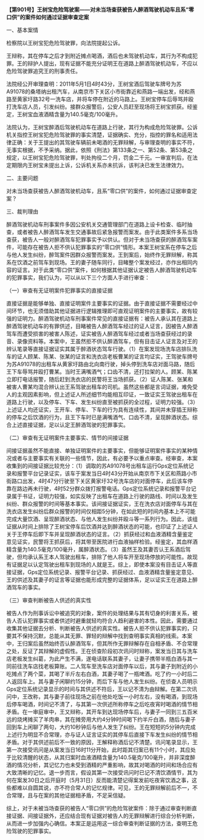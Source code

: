 **【第901号】王树宝危险驾驶案——对未当场查获被告人醉酒驾驶机动车且系“零口供”的案件如何通过证据审查定案**

一、基本案情

检察院以王树宝犯危险驾驶罪，向法院提起公诉。

王辩称，其在停车之后才到附近摊点喝酒，酒后也未驾驶机动车，其行为不构成犯罪。王的辩护人提出，现有证据不能充分证明王在道路上醉酒驾驶机动车，不应以危险驾驶罪追究王的刑事责任。

法院经公开审理查明：2011年5月1日4时43分，王树宝酒后驾驶车牌号为苏A91078的桑塔纳出租汽车，从南京市下关区小市街靠近和燕路一端出发，经和燕路至黄家圩路32号一洗车店，并将车停在附近的马路上。王树宝停车后辱骂并殴打洗车店人员，引发纠纷。接群众报警后，公安人员赶至现场将王树宝抓获。经鉴定，王树宝血液酒精含量为140.5毫克/100毫升。

法院认为，王树宝醉酒后驾驶机动车在道路上行驶，其行为构成危险驾驶罪。公诉机关指控王树宝犯危险驾驶罪的事实清楚，证据确实、充分，指控的罪名和适用法律正确：关于王提出的其驾驶车辆前未喝酒的无罪辩解，与审理查明的事实不符，无事实根据，不予采纳。据此，依照《刑法》第133条之一、第52条、第53条之规定，以王树宝犯危险驾驶罪，判处拘役二个月，罚金二千元。一审宣判后，在法定期限内王树宝未提出上诉，公诉机关系亦未抗诉，该判决已发生法律效力。

二、主要问题

对未当场查获被告人醉酒驾驶机动车，且系“零口供”的案件，如何通过证据审查定案？

三、裁判理由

醉酒驾驶机动车刑事案件多因公安机关交通管理部门在道路上设卡检查、临时抽查，或者被告人醉酒驾车发生交通事故后紧急报警而案发。由于此类案件多系当场查获，被告人一般对醉酒驾车犯罪事实予以供认。但对于未当场查获的醉酒驾车案件，可能存在被告人拒不供认犯罪事实的“零口供”情形。本案王树宝系在停车之后与他人发生纠纷，醉驾案件因群众报警而案发。王到案后，始终作无罪辩解，称其系在饮酒之前驾车到现场。王的妻子随车同行，目睹整个案发经过，亦作出相同内容的证言。对于此类“零口供”案件，如何根据其他证据认定被告人醉酒驾驶机动车的犯罪事实，我们认为，可以从以下三个方面人手进行审查：

（一）审查有无证明案件犯罪事实的直接证据

直接证据是能够单独、直接证明案件主要事实的证据。由于直接证据不需要经过中间环节，也无须借助其他证据进行逻辑推理即可直观证明案件的主要事实，故有较强的证明力。醉酒驾驶机动车刑事案件常见的直接证据有：被告人承认其在道路上醉酒驾驶机动车的有罪供述，目睹被告人醉酒驾车经过的证人证言，因被告人醉酒驾车而遭受损害的被害人陈述，证实被告人醉酒驾车经过或者当场查获经过的录音、录像资料等。本案中，王虽然拒不供认醉酒驾车，但有目击证人证言及对王的辨认笔录等直接证据证实其属于醉酒状态驾车行驶。（1）在案发现场洗车店排队洗车的证人顾某、陈某、张某的证言和洗衣店老板曹某的证言均证实，王驾驶车牌号为苏A91078的出租车从黄家圩路由北向南行驶，掉头停到洗车店对面马路，随后王下车辱骂并殴打曹某。当时王满嘴酒气；口齿不清，还打拉架的人。顾某、陈某立即打电话报警，随后赶到洗衣店的民警将王当场抓获。（2）证人陈某、张某和被害人曹某均混合辨认出王系驾驶出租车的司机。虽然这些都是言词证据，难免受人的主观因素影响，但上述证人所述细节均能相互印证，一致证实王驾驶出租车在道路上行驶，以及停车、下车、发生纠纷直至被抓获的全过程，证明力较强。（3）上述证人均还证实，王开车、停车、下车的行为具有连续性，其间并未穿插王辩称的停车之后饮酒的行为，且王下车时已是满嘴酒气、口齿不清，呈现醉酒状态。综合上述直接证据，足以认定王醉酒驾驶的犯罪事实。

（二）审查有无证明案件主要事实、情节的间接证据

间接证据虽然不能直接、单独证明案件的主要事实，但能够证明案件事实的某种情况或者与主要事实有关联的一些情节，因此，有必要予以重点审查。经审查，本案收集到的间接证据比较充分：（1）调取的苏A91078号出租车运行Gps定位系统记录和报警平台记录证实，该车于案发当日4时43分开始从南京市下关区和燕路小市街路口出发，4时47分行驶至下关区黄家圩32号洗车店的对面停车，此后该车停靠在路边再未行驶，4时52分群众拨打报警电话。Gps定位系统记录和报警平台记录属于书证，证明力较强，如实反映了出租车在道路上行驶的路线、时间以及发生纠纷、群众报警的时间等基本事实。该间接证据证实，王在洗衣店对面停车与其在洗衣店发生纠纷后群众报警的时间仅相距5分钟，在如此短的时间内基本上不可能完成大量饮酒、呈现醉酒状态、与他人发生纠纷并殴斗等一系列行为。因此，该组证据从时间上排除了王树宝停车后饮酒并达到醉酒状态的可能，也印证了上述证人关于王停车后即下车并呈现醉酒状态的证言。（2）抓获经过和血液酒精含量鉴定意见证实，民警将王抓获后，将其带至医院进行血液抽样检验。经鉴定，其血样酒精含量为140.5毫克/100毫升，属醉酒状态。（3）虽然王及其妻否认王系酒后驾驶，但均承认系王本人驾驶出租车，排除了他人将车开至现场停放的可能性。故现有证据足以认定驾驶出租车到现场的人就是王。综上，即使本案没有目击证人等直接证据，Gps定位系统记录、报警平台记录、抓获经过、血液酒精含量鉴定意见、王的供述及其妻子的证言等证据也能形成完整的证据体系，足以证实王在道路上醉酒驾车的事实。

（三）审查判断被告人供述的真实性

被告人作为刑事诉讼中被追究的对象，案件的处理结果与其有切身的利害关系，被告人否认犯罪事实或者供述时避重就轻均符合人趋利避害的本性。因此，需要通过收集其他证据去分析、判断被告人供述的真实性。被告人拒不供认犯罪事实的，只要其不保持沉默，总能从其无罪、罪轻的辩解中找到查明事实真相的线索。本案中，王归案后虽然始终否认醉酒驾车，但其所作无罪辩解存在自相矛盾、不合常理之处，反证了其辩解的虚假性。王在侦查阶段初次讯问时辩称，案发当日其与洗车店老板发生纠葛，为此产生不满，遂电话联系其妻子，让妻子携带半瓶白酒与其一同前往洗车店找老板算账。二人驾车至洗车店对面停车以后，其与妻子到附近的小吃摊点了两个菜，其喝了半斤左右白酒，其妻子喝了一瓶啤酒。吃了约一小时后二人返回车上。其与妻子闲聊约15分钟，而后下车与他人发生纠纷。在侦查人员明示Gps定位系统记录显示的时间与其供述不符后，王以记不清为由辩解。在第二次讯问中，王改称，其与妻子前往现场之前在他处吃饭一小时左右，没有喝酒，到现场后停车喝酒，时间记不清了，与其第一次供述所称停车之后吃夜宵时喝酒的情节相矛盾。在一审庭审中，王又辩称，其开车到达现场停车后，与妻子一同到三五百米远的烧烤摊买了羊肉串，其在摊旁用大约4分钟时间喝下约半斤白酒，随后与妻子回到车上闲聊了两句，大约10秒钟后与他人发生了纠纷。王在短短的5分钟内完成上述行为明显不合常理，亦与证人证言证实的其停车后直接下车发生纠纷的情节相矛盾。对于其供述前后不一致的原因，王解释称酒后记不清楚。讯问笔录显示，王第一次接受讯问是从案发当日16时11分开始，此时距其归案已有11个小时，其应处于比较清醒的状态，从其归案时血液酒精含量为140.5毫克/100毫升，并非深度醉酒的情况分析，其记忆力也未受到酒精的严重影响，故其对喝酒的时间和场合应有大致清晰的记忆。退一步而言，假设其第一次接受讯问时已记不清饮酒情节，其为何在案发30日之后开庭时（5月31日）反而能清楚记得案发前吃夜宵饮酒之事，这些都难以自圆其说，亦不符合常人的记忆规律。可见，王的无罪辩解前后不一，不合常理，且与在案的其他证据相矛盾，不足采信疑。

综上，对于未被当场查获的被告人“零口供”的危险驾驶案件：除于通过审查判断直接证据、间接证据外，还应结合现有证据对被告人的无罪辩解进行综合分析判断，从而进一步加强内心确信。本案正是运用这一综合审查判断证据的方法，查明王危险驾驶的犯罪事实。